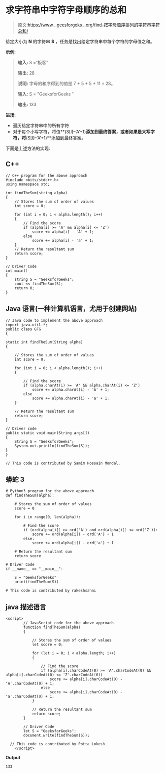 # 求字符串中字符字母顺序的总和

> 原文:[https://www . geesforgeks . org/find-按字母顺序排列的字符串字符总和/](https://www.geeksforgeeks.org/find-the-sum-of-alphabetical-order-of-characters-in-a-string/)

给定大小为 **N** 的字符串 **S** ，任务是找出给定字符串中每个字符的字母值之和。

**示例:**

> **输入:** S =“极客”
> 
> **输出:** 28
> 
> **说明:**
> 字母的和序得到的值是 7 + 5 + 5 + 11 = 28。
> 
> **输入:** S = "GeeksforGeeks "
> 
> **输出:** 133

**进场:**

*   遍历给定字符串中的所有字符
*   对于每个小写字符，将值**(S[I]–‘A’+1)**添加到最终答案，或者如果是大写字符，将**(S[I]–‘A’+1)**添加到最终答案。

下面是上述方法的实现:

## C++

```
// C++ program for the above approach
#include <bits/stdc++.h>
using namespace std;

int findTheSum(string alpha)
{
    // Stores the sum of order of values
    int score = 0;

    for (int i = 0; i < alpha.length(); i++)
    {
        // Find the score
        if (alpha[i] >= 'A' && alpha[i] <= 'Z')
            score += alpha[i] - 'A' + 1;
        else
            score += alpha[i] - 'a' + 1;
    }
    // Return the resultant sum
    return score;
}

// Driver Code
int main()
{
    string S = "GeeksforGeeks";
    cout << findTheSum(S);
    return 0;
}
```

## Java 语言(一种计算机语言，尤用于创建网站)

```
// Java code to implement the above approach
import java.util.*;
public class GFG
{

static int findTheSum(String alpha)
{

    // Stores the sum of order of values
    int score = 0;

    for (int i = 0; i < alpha.length(); i++)
    {

        // Find the score
        if (alpha.charAt(i) >= 'A' && alpha.charAt(i) <= 'Z')
            score += alpha.charAt(i) - 'A' + 1;
        else
            score += alpha.charAt(i) - 'a' + 1;
    }

    // Return the resultant sum
    return score;
}

// Driver code
public static void main(String args[])
{
    String S = "GeeksforGeeks";
    System.out.println(findTheSum(S));
}
}

// This code is contributed by Samim Hossain Mondal.
```

## 蟒蛇 3

```
# Python3 program for the above approach
def findTheSum(alpha):

    # Stores the sum of order of values
    score = 0

    for i in range(0, len(alpha)):

        # Find the score
        if (ord(alpha[i]) >= ord('A') and ord(alpha[i]) <= ord('Z')):
            score += ord(alpha[i]) - ord('A') + 1
        else:
            score += ord(alpha[i]) - ord('a') + 1

    # Return the resultant sum
    return score

# Driver Code
if __name__ == "__main__":

    S = "GeeksforGeeks"
    print(findTheSum(S))

# This code is contributed by rakeshsahni
```

## java 描述语言

```
<script>
        // JavaScript code for the above approach
        function findTheSum(alpha)
        {

            // Stores the sum of order of values
            let score = 0;

            for (let i = 0; i < alpha.length; i++)
            {

                // Find the score
                if (alpha[i].charCodeAt(0) >= 'A'.charCodeAt(0) && alpha[i].charCodeAt(0) <= 'Z'.charCodeAt(0))
                    score += alpha[i].charCodeAt(0) - 'A'.charCodeAt(0) + 1;
                else
                    score += alpha[i].charCodeAt(0) - 'a'.charCodeAt(0) + 1;
            }

            // Return the resultant sum
            return score;
        }

        // Driver Code
        let S = "GeeksforGeeks";
        document.write(findTheSum(S));

  // This code is contributed by Potta Lokesh
    </script>
```

**Output**

```
133
```
